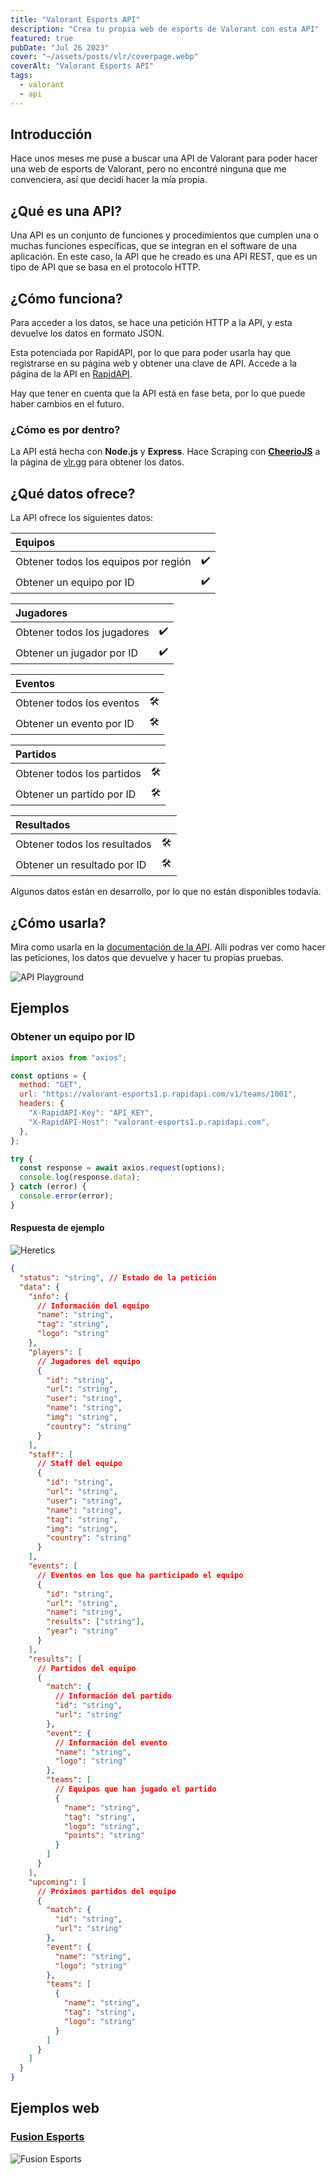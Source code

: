 ```yaml
---
title: "Valorant Esports API"
description: "Crea tu propia web de esports de Valorant con esta API"
featured: true
pubDate: "Jul 26 2023"
cover: "~/assets/posts/vlr/coverpage.webp"
coverAlt: "Valorant Esports API"
tags:
  - valorant
  - api
---
```


## Introducción

Hace unos meses me puse a buscar una API de Valorant para poder hacer una web de esports de Valorant, pero no encontré ninguna que me convenciera, así que decidí hacer la mía propia.

## ¿Qué es una API?

Una API es un conjunto de funciones y procedimientos que cumplen una o muchas funciones específicas, que se integran en el software de una aplicación. En este caso, la API que he creado es una API REST, que es un tipo de API que se basa en el protocolo HTTP.

## ¿Cómo funciona?

Para acceder a los datos, se hace una petición HTTP a la API, y esta devuelve los datos en formato JSON.

Esta potenciada por RapidAPI, por lo que para poder usarla hay que registrarse en su página web y obtener una clave de API. Accede a la página de la API en <a href="https://rapidapi.com/madorlix-F9ZSAPsIt3/api/valorant-esports1" target="_blank">RapidAPI</a>.

Hay que tener en cuenta que la API está en fase beta, por lo que puede haber cambios en el futuro.

### ¿Cómo es por dentro?

La API está hecha con **Node.js** y **Express**. Hace Scraping con <a href="https://cheerio.js.org" target="_blank">**CheerioJS**</a> a la página de <a href="https://vlr.gg" target="_blank">vlr.gg</a> para obtener los datos.

## ¿Qué datos ofrece?

La API ofrece los siguientes datos:

| Equipos                              |     |
| :----------------------------------- | --: |
| Obtener todos los equipos por región | ✔️ |
| Obtener un equipo por ID             | ✔️ |

| Jugadores                   |     |
| :-------------------------- | --: |
| Obtener todos los jugadores | ✔️ |
| Obtener un jugador por ID   | ✔️ |

| Eventos                   |     |
| :------------------------ | --: |
| Obtener todos los eventos |  🛠 |
| Obtener un evento por ID  |  🛠 |

| Partidos                   |     |
| :------------------------- | --: |
| Obtener todos los partidos |  🛠 |
| Obtener un partido por ID  |  🛠 |

| Resultados                   |     |
| :--------------------------- | --: |
| Obtener todos los resultados |  🛠 |
| Obtener un resultado por ID  |  🛠 |

Algunos datos están en desarrollo, por lo que no están disponibles todavía.

## ¿Cómo usarla?

Mira como usarla en la <a href="https://vlrggapi-docs.vercel.app" target="_blank">documentación de la API</a>. Alli podras ver como hacer las peticiones, los datos que devuelve y hacer tu propias pruebas.

![API Playground](~/assets/posts/vlr/playground.webp)

## Ejemplos

### Obtener un equipo por ID

```js title="(JavaScript) Axios"
import axios from "axios";

const options = {
  method: "GET",
  url: "https://valorant-esports1.p.rapidapi.com/v1/teams/1001",
  headers: {
    "X-RapidAPI-Key": "API_KEY",
    "X-RapidAPI-Host": "valorant-esports1.p.rapidapi.com",
  },
};

try {
  const response = await axios.request(options);
  console.log(response.data);
} catch (error) {
  console.error(error);
}
```

#### Respuesta de ejemplo

![Heretics](~/assets/posts/vlr/team.webp)

```json
{
  "status": "string", // Estado de la petición
  "data": {
    "info": {
      // Información del equipo
      "name": "string",
      "tag": "string",
      "logo": "string"
    },
    "players": [
      // Jugadores del equipo
      {
        "id": "string",
        "url": "string",
        "user": "string",
        "name": "string",
        "img": "string",
        "country": "string"
      }
    ],
    "staff": [
      // Staff del equipo
      {
        "id": "string",
        "url": "string",
        "user": "string",
        "name": "string",
        "tag": "string",
        "img": "string",
        "country": "string"
      }
    ],
    "events": [
      // Eventos en los que ha participado el equipo
      {
        "id": "string",
        "url": "string",
        "name": "string",
        "results": ["string"],
        "year": "string"
      }
    ],
    "results": [
      // Partidos del equipo
      {
        "match": {
          // Información del partido
          "id": "string",
          "url": "string"
        },
        "event": {
          // Información del evento
          "name": "string",
          "logo": "string"
        },
        "teams": [
          // Equipos que han jugado el partido
          {
            "name": "string",
            "tag": "string",
            "logo": "string",
            "points": "string"
          }
        ]
      }
    ],
    "upcoming": [
      // Próximos partidos del equipo
      {
        "match": {
          "id": "string",
          "url": "string"
        },
        "event": {
          "name": "string",
          "logo": "string"
        },
        "teams": [
          {
            "name": "string",
            "tag": "string",
            "logo": "string"
          }
        ]
      }
    ]
  }
}
```

## Ejemplos web

### <a href="https://fusiongg.vercel.app/teams/valorant" target="_blank">Fusion Esports</a>

![Fusion Esports](~/assets/posts/vlr/fusion.webp)
